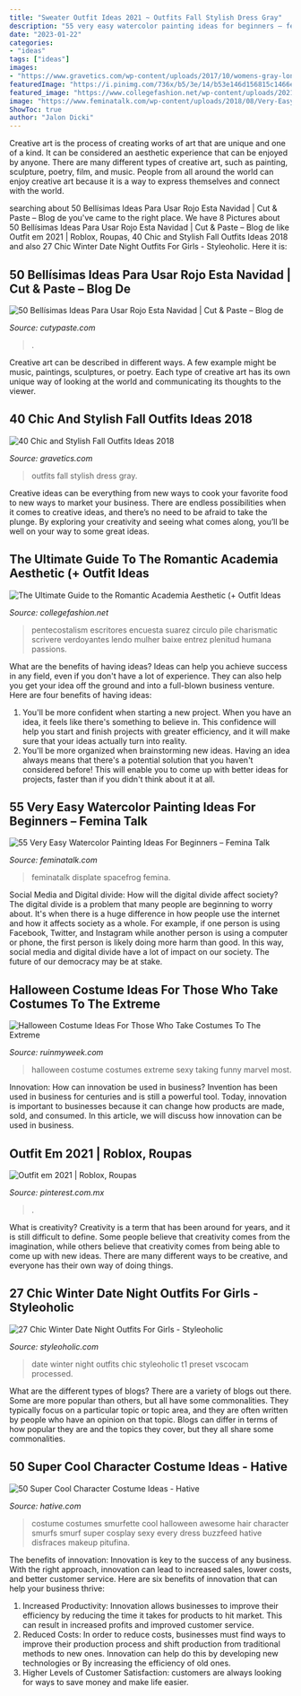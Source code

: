 ```yaml
---
title: "Sweater Outfit Ideas 2021 ~ Outfits Fall Stylish Dress Gray"
description: "55 very easy watercolor painting ideas for beginners – femina talk"
date: "2023-01-22"
categories:
- "ideas"
tags: ["ideas"]
images:
- "https://www.gravetics.com/wp-content/uploads/2017/10/womens-gray-long-cardigan-gray-deep-v-neck-top-white-dress-pants-and-black-close-toe-heels.jpg"
featuredImage: "https://i.pinimg.com/736x/b5/3e/14/b53e146d156815c1466e857947abc1bc.jpg"
featured_image: "https://www.collegefashion.net/wp-content/uploads/2021/02/pexels-reggienald-suarez-4126684-scaled.jpg"
image: "https://www.feminatalk.com/wp-content/uploads/2018/08/Very-Easy-Watercolor-Painting-Ideas-for-beginners00014.jpg"
ShowToc: true
author: "Jalon Dicki"
---
```



Creative art is the process of creating works of art that are unique and one of a kind. It can be considered an aesthetic experience that can be enjoyed by anyone. There are many different types of creative art, such as painting, sculpture, poetry, film, and music. People from all around the world can enjoy creative art because it is a way to express themselves and connect with the world.

	

		
searching about 50 Bellísimas Ideas Para Usar Rojo Esta Navidad | Cut &amp; Paste – Blog de you've came to the right place. We have 8 Pictures about 50 Bellísimas Ideas Para Usar Rojo Esta Navidad | Cut &amp; Paste – Blog de like Outfit em 2021 | Roblox, Roupas, 40 Chic and Stylish Fall Outfits Ideas 2018 and also 27 Chic Winter Date Night Outfits For Girls - Styleoholic. Here it is:
		
    
## 50 Bellísimas Ideas Para Usar Rojo Esta Navidad | Cut &amp; Paste – Blog De

<img loading=lazy src="http://www.cutypaste.com/wp-content/uploads/2017/12/21673a18ce2c387e6fab8d8c23772008.jpg" onerror="this.onerror=null;this.src='https://tse3.mm.bing.net/th?id=OIP.bA4LHh54ljarwIG4YzlFEwHaLH&amp;pid=15.1';" alt="50 Bellísimas Ideas Para Usar Rojo Esta Navidad | Cut &amp; Paste – Blog de">

_Source: cutypaste.com_

>. 

	

Creative art can be described in different ways. A few example might be music, paintings, sculptures, or poetry. Each type of creative art has its own unique way of looking at the world and communicating its thoughts to the viewer.

    
## 40 Chic And Stylish Fall Outfits Ideas 2018

<img loading=lazy src="https://www.gravetics.com/wp-content/uploads/2017/10/womens-gray-long-cardigan-gray-deep-v-neck-top-white-dress-pants-and-black-close-toe-heels.jpg" onerror="this.onerror=null;this.src='https://tse3.mm.bing.net/th?id=OIP.3oWCT3Vfs4AeaZxiotZEtAHaQC&amp;pid=15.1';" alt="40 Chic and Stylish Fall Outfits Ideas 2018">

_Source: gravetics.com_

>outfits fall stylish dress gray. 

	

Creative ideas can be everything from new ways to cook your favorite food to new ways to market your business. There are endless possibilities when it comes to creative ideas, and there’s no need to be afraid to take the plunge. By exploring your creativity and seeing what comes along, you’ll be well on your way to some great ideas.

    
## The Ultimate Guide To The Romantic Academia Aesthetic (+ Outfit Ideas

<img loading=lazy src="https://www.collegefashion.net/wp-content/uploads/2021/02/pexels-reggienald-suarez-4126684-scaled.jpg" onerror="this.onerror=null;this.src='https://tse3.mm.bing.net/th?id=OIP.Za9ZJalzK-RiGnAuz86YdAHaLH&amp;pid=15.1';" alt="The Ultimate Guide to the Romantic Academia Aesthetic (+ Outfit Ideas">

_Source: collegefashion.net_

>pentecostalism escritores encuesta suarez circulo pile charismatic scrivere verdoyantes lendo mulher baixe entrez plenitud humana passions. 

	

What are the benefits of having ideas?
Ideas can help you achieve success in any field, even if you don't have a lot of experience. They can also help you get your idea off the ground and into a full-blown business venture. Here are four benefits of having ideas: 
1. You'll be more confident when starting a new project. When you have an idea, it feels like there's something to believe in. This confidence will help you start and finish projects with greater efficiency, and it will make sure that your ideas actually turn into reality. 
2. You'll be more organized when brainstorming new ideas. Having an idea always means that there's a potential solution that you haven't considered before! This will enable you to come up with better ideas for projects, faster than if you didn't think about it at all. 

    
## 55 Very Easy Watercolor Painting Ideas For Beginners – Femina Talk

<img loading=lazy src="https://www.feminatalk.com/wp-content/uploads/2018/08/Very-Easy-Watercolor-Painting-Ideas-for-beginners00014.jpg" onerror="this.onerror=null;this.src='https://tse3.mm.bing.net/th?id=OIP.YGQouffOcLBMAzq4ctaSpwHaKZ&amp;pid=15.1';" alt="55 Very Easy Watercolor Painting Ideas For Beginners – Femina Talk">

_Source: feminatalk.com_

>feminatalk displate spacefrog femina. 

	

Social Media and Digital divide: How will the digital divide affect society?
The digital divide is a problem that many people are beginning to worry about. It's when there is a huge difference in how people use the internet and how it affects society as a whole. For example, if one person is using Facebook, Twitter, and Instagram while another person is using a computer or phone, the first person is likely doing more harm than good. In this way, social media and digital divide have a lot of impact on our society. The future of our democracy may be at stake.

    
## Halloween Costume Ideas For Those Who Take Costumes To The Extreme

<img loading=lazy src="https://ruinmyweek.com/wp-content/uploads/2019/09/tk-halloween-costume-ideas-for-people-who-like-taking-their-costumes-to-the-extreme-21.jpg" onerror="this.onerror=null;this.src='https://tse4.mm.bing.net/th?id=OIP.tWa7Xx9GKxXy-Kq5Z4VnYAHaJ4&amp;pid=15.1';" alt="Halloween Costume Ideas For Those Who Take Costumes To The Extreme">

_Source: ruinmyweek.com_

>halloween costume costumes extreme sexy taking funny marvel most. 

	

Innovation: How can innovation be used in business?
Invention has been used in business for centuries and is still a powerful tool. Today, innovation is important to businesses because it can change how products are made, sold, and consumed. In this article, we will discuss how innovation can be used in business.

    
## Outfit Em 2021 | Roblox, Roupas

<img loading=lazy src="https://i.pinimg.com/736x/b5/3e/14/b53e146d156815c1466e857947abc1bc.jpg" onerror="this.onerror=null;this.src='https://tse1.mm.bing.net/th?id=OIP.LiEaIXXUYwzuH-mcugFDBwHaLn&amp;pid=15.1';" alt="Outfit em 2021 | Roblox, Roupas">

_Source: pinterest.com.mx_

>. 

	

What is creativity?
Creativity is a term that has been around for years, and it is still difficult to define. Some people believe that creativity comes from the imagination, while others believe that creativity comes from being able to come up with new ideas. There are many different ways to be creative, and everyone has their own way of doing things.

    
## 27 Chic Winter Date Night Outfits For Girls - Styleoholic

<img loading=lazy src="http://i.styleoholic.com/2016/01/chic-winter-date-night-outfits-for-girls-14.jpg" onerror="this.onerror=null;this.src='https://tse1.mm.bing.net/th?id=OIP.DQ7ErT1wsZ29q0q1NWK2hgHaLH&amp;pid=15.1';" alt="27 Chic Winter Date Night Outfits For Girls - Styleoholic">

_Source: styleoholic.com_

>date winter night outfits chic styleoholic t1 preset vscocam processed. 

	

What are the different types of blogs?
There are a variety of blogs out there. Some are more popular than others, but all have some commonalities. They typically focus on a particular topic or topic area, and they are often written by people who have an opinion on that topic. Blogs can differ in terms of how popular they are and the topics they cover, but they all share some commonalities.

    
## 50 Super Cool Character Costume Ideas - Hative

<img loading=lazy src="https://hative.com/wp-content/uploads/2014/10/super-cool-costume-ideas/33-smurfette-costume.jpg" onerror="this.onerror=null;this.src='https://tse3.mm.bing.net/th?id=OIP.cEExjpPPCuDd2QGurNYOwQHaLH&amp;pid=15.1';" alt="50 Super Cool Character Costume Ideas - Hative">

_Source: hative.com_

>costume costumes smurfette cool halloween awesome hair character smurfs smurf super cosplay sexy every dress buzzfeed hative disfraces makeup pitufina. 

	

The benefits of innovation:
Innovation is key to the success of any business. With the right approach, innovation can lead to increased sales, lower costs, and better customer service. Here are six benefits of innovation that can help your business thrive: 
1. Increased Productivity: Innovation allows businesses to improve their efficiency by reducing the time it takes for products to hit market. This can result in increased profits and improved customer service. 
2. Reduced Costs: In order to reduce costs, businesses must find ways to improve their production process and shift production from traditional methods to new ones. Innovation can help do this by developing new technologies or By increasing the efficiency of old ones. 
3. Higher Levels of Customer Satisfaction: customers are always looking for ways to save money and make life easier.

